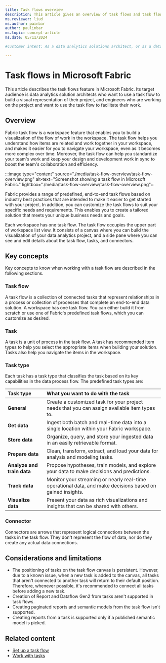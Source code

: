 ```yaml
---
title: Task flows overview
description: This article gives an overview of task flows and task flow terminology.
ms.reviewer: liud
ms.author: painbar
author: paulinbar
ms.topic: concept-article
ms.date: 05/11/2024

#customer intent: As a data analytics solutions architect, or as a data engineer, I want to learn about task flows and how they can help facilitate the completion of a complex data analytics solution. 

---
```

# Task flows in Microsoft Fabric

This article describes the task flows feature in Microsoft Fabric. Its target audience is data analytics solution architects who want to use a task flow to build a visual representation of their project, and engineers who are working on the project and want to use the task flow to facilitate their work.

## Overview

Fabric task flow is a workspace feature that enables you to build a visualization of the flow of work in the workspace. The task flow helps you understand how items are related and work together in your workspace, and makes it easier for you to navigate your workspace, even as it becomes more complex over time. Moreover, the task flow can help you standardize your team's work and keep your design and development work in sync to boost the team's collaboration and efficiency.

:::image type="content" source="./media/task-flow-overview/task-flow-overview.png" alt-text="Screenshot showing a task flow in Microsoft Fabric." lightbox="./media/task-flow-overview/task-flow-overview.png":::

Fabric provides a range of predefined, end-to-end task flows based on industry best practices that are intended to make it easier to get started with your project. In addition, you can customize the task flows to suit your specific needs and requirements. This enables you to create a tailored solution that meets your unique business needs and goals.

Each workspace has one task flow. The task flow occupies the upper part of workspace list view. It consists of a canvas where you can build the visualization of your data analytics project, and a side pane where you can see and edit details about the task flow, tasks, and connectors.

## Key concepts

Key concepts to know when working with a task flow are described in the following sections.

### Task flow

A task flow is a collection of connected tasks that represent relationships in a process or collection of processes that complete an end-to-end data solution. A workspace has one task flow. You can either build it from scratch or use one of Fabric's predefined task flows, which you can customize as desired.


### Task

A task is a unit of process in the task flow. A task has recommended item types to help you select the appropriate items when building your solution. Tasks also help you navigate the items in the workspace.

### Task type

Each task has a task type that classifies the task based on its key capabilities in the data process flow. The predefined task types are:

| Task type | What you want to do with the task |
|:--------|:----------|
| **General** | Create a customized task for your project needs that you can assign available item types to. |
| **Get data** | Ingest both batch and real-time data into a single location within your Fabric workspace. |
| **Store data** | Organize, query, and store your ingested data in an easily retrievable format. |
| **Prepare data** | Clean, transform, extract, and load your data for analysis and modeling tasks. |
| **Analyze and train data** | Propose hypotheses, train models, and explore your data to make decisions and predictions. |
| **Track data** | Monitor your streaming or nearly real-time operational data, and make decisions based on gained insights. |
| **Visualize data** | Present your data as rich visualizations and insights that can be shared with others. |

### Connector

Connectors are arrows that represent logical connections between the tasks in the task flow. They don't represent the flow of data, nor do they create any actual data connections.

## Considerations and limitations

* The positioning of tasks on the task flow canvas is persistent. However, due to a known issue, when a new task is added to the canvas, all tasks that aren't connected to another task will return to their default position. Therefore, whenever possible, it's recommended to connect all tasks before adding a new task.
* Creation of Report and Dataflow Gen2 from tasks aren't supported in task flows.
* Creating paginated reports and semantic models from the task flow isn't supported.
* Creating reports from a task is supported only if a published semantic model is picked. 

## Related content

* [Set up a task flow](./task-flow-create.md)
* [Work with tasks](./task-flow-work-with.md)
